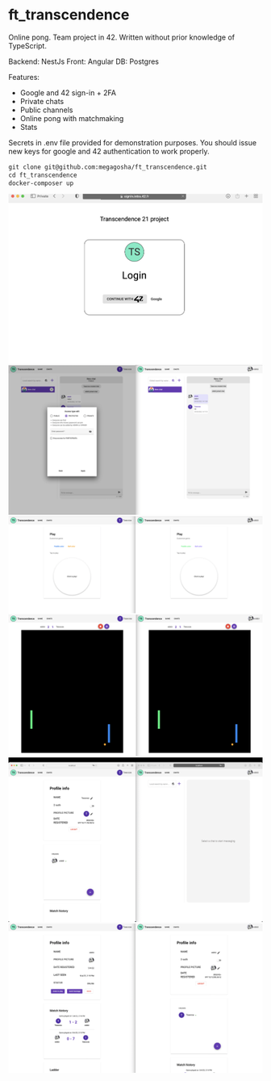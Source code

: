 # ft_transcendence

Online pong. Team project in 42. Written without prior knowledge of TypeScript. 

Backend: NestJs
Front: Angular
DB: Postgres

Features:
- Google and 42 sign-in + 2FA
- Private chats
- Public channels
- Online pong with matchmaking
- Stats

Secrets in .env file provided for demonstration purposes. You should issue new keys for google and 42 authentication to work properly. 

````
git clone git@github.com:megagosha/ft_transcendence.git
cd ft_transcendence
docker-composer up
````

![alt text](https://github.com/megagosha/ft_transcendence/blob/main/hub_img/login.png?raw=true)
![alt text](https://github.com/megagosha/ft_transcendence/blob/main/hub_img/chats.png?raw=true)
![alt text](https://github.com/megagosha/ft_transcendence/blob/main/hub_img/matchmaking.png?raw=true)
![alt text](https://github.com/megagosha/ft_transcendence/blob/main/hub_img/online.png?raw=true)
![alt text](https://github.com/megagosha/ft_transcendence/blob/main/hub_img/profile.png?raw=true)
![alt text](https://github.com/megagosha/ft_transcendence/blob/main/hub_img/stats.png?raw=true)
